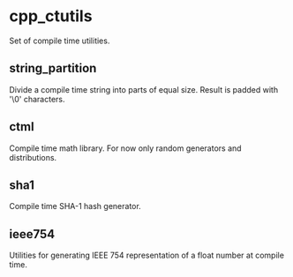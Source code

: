 # cpp_ctutils

Set of compile time utilities.

## string_partition

Divide a compile time string into parts of equal size. Result is padded with '\0' characters.

## ctml

Compile time math library.  For now only random generators and distributions.

## sha1

Compile time SHA-1 hash generator.

## ieee754

Utilities for generating IEEE 754 representation of a float number at compile time.
